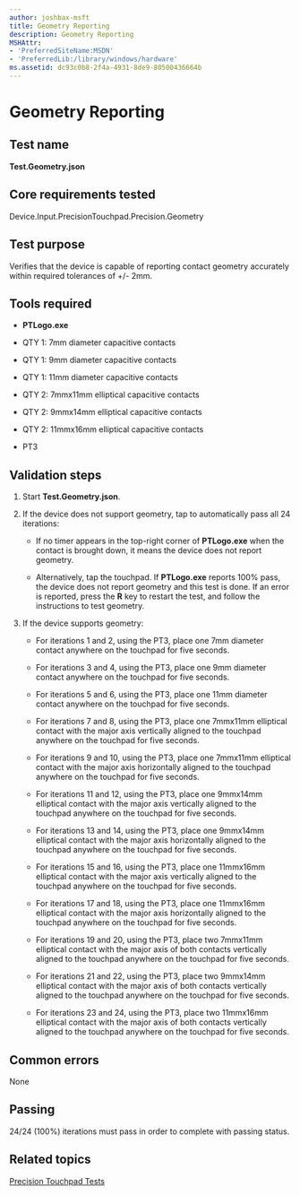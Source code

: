 ```yaml
---
author: joshbax-msft
title: Geometry Reporting
description: Geometry Reporting
MSHAttr:
- 'PreferredSiteName:MSDN'
- 'PreferredLib:/library/windows/hardware'
ms.assetid: dc93c0b8-2f4a-4931-8de9-80500436664b
---
```


# Geometry Reporting


## Test name


**Test.Geometry.json**

## Core requirements tested


Device.Input.PrecisionTouchpad.Precision.Geometry

## Test purpose


Verifies that the device is capable of reporting contact geometry accurately within required tolerances of +/- 2mm.

## Tools required


-   **PTLogo.exe**

-   QTY 1: 7mm diameter capacitive contacts

-   QTY 1: 9mm diameter capacitive contacts

-   QTY 1: 11mm diameter capacitive contacts

-   QTY 2: 7mmx11mm elliptical capacitive contacts

-   QTY 2: 9mmx14mm elliptical capacitive contacts

-   QTY 2: 11mmx16mm elliptical capacitive contacts

-   PT3

## Validation steps


1.  Start **Test.Geometry.json**.

2.  If the device does not support geometry, tap to automatically pass all 24 iterations:

    -   If no timer appears in the top-right corner of **PTLogo.exe** when the contact is brought down, it means the device does not report geometry.

    -   Alternatively, tap the touchpad. If **PTLogo.exe** reports 100% pass, the device does not report geometry and this test is done. If an error is reported, press the **R** key to restart the test, and follow the instructions to test geometry.

3.  If the device supports geometry:

    -   For iterations 1 and 2, using the PT3, place one 7mm diameter contact anywhere on the touchpad for five seconds.

    -   For iterations 3 and 4, using the PT3, place one 9mm diameter contact anywhere on the touchpad for five seconds.

    -   For iterations 5 and 6, using the PT3, place one 11mm diameter contact anywhere on the touchpad for five seconds.

    -   For iterations 7 and 8, using the PT3, place one 7mmx11mm elliptical contact with the major axis vertically aligned to the touchpad anywhere on the touchpad for five seconds.

    -   For iterations 9 and 10, using the PT3, place one 7mmx11mm elliptical contact with the major axis horizontally aligned to the touchpad anywhere on the touchpad for five seconds.

    -   For iterations 11 and 12, using the PT3, place one 9mmx14mm elliptical contact with the major axis vertically aligned to the touchpad anywhere on the touchpad for five seconds.

    -   For iterations 13 and 14, using the PT3, place one 9mmx14mm elliptical contact with the major axis horizontally aligned to the touchpad anywhere on the touchpad for five seconds.

    -   For iterations 15 and 16, using the PT3, place one 11mmx16mm elliptical contact with the major axis vertically aligned to the touchpad anywhere on the touchpad for five seconds.

    -   For iterations 17 and 18, using the PT3, place one 11mmx16mm elliptical contact with the major axis horizontally aligned to the touchpad anywhere on the touchpad for five seconds.

    -   For iterations 19 and 20, using the PT3, place two 7mmx11mm elliptical contact with the major axis of both contacts vertically aligned to the touchpad anywhere on the touchpad for five seconds.

    -   For iterations 21 and 22, using the PT3, place two 9mmx14mm elliptical contact with the major axis of both contacts vertically aligned to the touchpad anywhere on the touchpad for five seconds.

    -   For iterations 23 and 24, using the PT3, place two 11mmx16mm elliptical contact with the major axis of both contacts vertically aligned to the touchpad anywhere on the touchpad for five seconds.

## Common errors


None

## Passing


24/24 (100%) iterations must pass in order to complete with passing status.

## Related topics


[Precision Touchpad Tests](precision-touchpad-tests.md)

 

 







